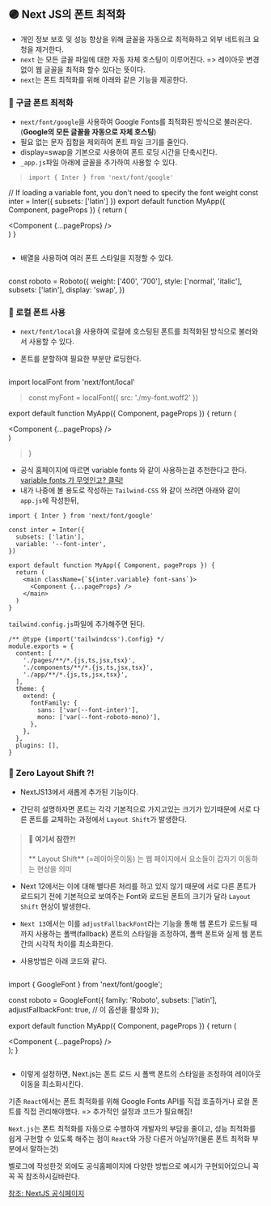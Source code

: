 ## 🟣 Next JS의 폰트 최적화
- 개인 정보 보호 및 성능 향상을 위해 글꼴을 자동으로 최적화하고 외부 네트워크 요청을 제거한다.
- ```next``` 는 모든 글꼴 파일에 대한 자동 자체 호스팅이 이루어진다. => 레이아웃 변경 없이  웹 글꼴을 최적화 할수 있다는 뜻이다.
- ```next```는 폰트 최적화를 위해 아래와 같은 기능을 제공한다.

### 🔹 구글 폰트 최적화
- ```next/font/google```을 사용하여 Google Fonts를 최적화된 방식으로 불러온다. (**Google의 모든 글꼴을 자동으로 자체 호스팅**)
- 필요 없는 문자 집합을 제외하여 폰트 파일 크기를 줄인다.
- display=swap을 기본으로 사용하여 폰트 로딩 시간을 단축시킨다.
- ```_app.js```파일 아래에 글꼴을 추가하여 사용할 수 있다.
> ```tsx
>import { Inter } from 'next/font/google'
// If loading a variable font, you don't need to specify the font weight
const inter = Inter({ subsets: ['latin'] })
export default function MyApp({ Component, pageProps }) {
  return (
    <main className={inter.className}>
      <Component {...pageProps} />
    </main>
  )
}
>
>```

- 배열을 사용하여 여러 폰트 스타일을 지정할 수 있다.
> ```tsx
const roboto = Roboto({
  weight: ['400', '700'],
  style: ['normal', 'italic'],
  subsets: ['latin'],
  display: 'swap',
})
>

### 🔹 로컬 폰트 사용
- ```next/font/local```을 사용하여 로컬에 호스팅된 폰트를 최적화된 방식으로 불러와서 사용할 수 있다.

- 폰트를 분할하여 필요한 부분만 로딩한다.
>```tsx
import localFont from 'next/font/local'
>
> const myFont = localFont({ src: './my-font.woff2' })
>
export default function MyApp({ Component, pageProps }) {
  return (
    <main className={myFont.className}>
      <Component {...pageProps} />
    </main>
  )
>}
- 공식 홈페이지에 따르면 variable fonts 와 같이 사용하는걸 추천한다고 한다. 
[variable fonts 가 무엇인고? 클릭!](https://fonts.google.com/variablefonts)
- 내가 나중에 볼 용도로 작성하는 ```Tailwind-CSS``` 와 같이 쓰려면 아래와 같이 ```app.js```에 작성한뒤,

```tsx
import { Inter } from 'next/font/google'
 
const inter = Inter({
  subsets: ['latin'],
  variable: '--font-inter',
})
 
export default function MyApp({ Component, pageProps }) {
  return (
    <main className={`${inter.variable} font-sans`}>
      <Component {...pageProps} />
    </main>
  )
}
```

```tailwind.config.js```파일에 추가해주면 된다.
```tsx
/** @type {import('tailwindcss').Config} */
module.exports = {
  content: [
    './pages/**/*.{js,ts,jsx,tsx}',
    './components/**/*.{js,ts,jsx,tsx}',
    './app/**/*.{js,ts,jsx,tsx}',
  ],
  theme: {
    extend: {
      fontFamily: {
        sans: ['var(--font-inter)'],
        mono: ['var(--font-roboto-mono)'],
      },
    },
  },
  plugins: [],
}
```

### 🔹 Zero Layout Shift ?!
- NextJS13에서 새롭게 추가된 기능이다.

- 간단히 설명하자면 폰트는 각각 기본적으로 가지고있는 크기가 있기때문에 서로 다른 폰트를 교체하는 과정에서 ```Layout Shift```가 발생한다.

> #### 🧐 여기서 잠깐?! 
>
>** Layout Shift** (=레이아웃이동) 는 웹 페이지에서 요소들이 갑자기 이동하는 현상을 의미

- Next 12에서는 이에 대해 별다른 처리를 하고 있지 않기 때문에 서로 다른 폰트가 로드되기 전에 기본적으로 보여주는 Font와 로드된 폰트의 크기가 달라 ```Layout Shift``` 현상이 발생한다. 

- ```Next 13```에서는 이를 ```adjustFallbackFont```라는 기능을 통해 웹 폰트가 로드될 때까지 사용하는 폴백(fallback) 폰트의 스타일을 조정하여, 폴백 폰트와 실제 웹 폰트 간의 시각적 차이를 최소화한다.

- 사용방법은 아래 코드와 같다.

> ```tsx
import { GoogleFont } from 'next/font/google';
>
const roboto = GoogleFont({
  family: 'Roboto',
  subsets: ['latin'],
  adjustFallbackFont: true, // 이 옵션을 활성화
});
>
export default function MyApp({ Component, pageProps }) {
  return (
    <div className={roboto.className}>
      <Component {...pageProps} />
    </div>
  );
}
>```

- 이렇게 설정하면, Next.js는 폰트 로드 시 폴백 폰트의 스타일을 조정하여 레이아웃 이동을 최소화시킨다.




기존 ```React```에서는 폰트 최적화를 위해 Google Fonts API를 직접 호출하거나 로컬 폰트를 직접 관리해야했다.
=> 추가적인 설정과 코드가 필요해짐!

```Next.js```는 폰트 최적화를 자동으로 수행하여 개발자의 부담을 줄이고, 성능 최적화를 쉽게 구현할 수 있도록 해주는 점이 ```React```와 가장 다른거 아닐까?(물론 폰트 최적화 부분에서 말하는것) 

벨로그에 작성한것 외에도 공식홈페이지에 다양한 방법으로 예시가 구현되어있으니 꼭 꼭 꼭 참조하시길바란다.

[참조: NextJS 공식페이지](https://nextjs.org/docs/pages/building-your-application/optimizing/fonts)